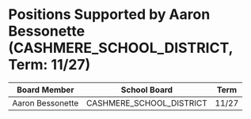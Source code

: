# Positions Supported by Aaron Bessonette (CASHMERE_SCHOOL_DISTRICT, Term: 11/27)

| Board Member | School Board | Term |
|--------------|--------------|------|
| Aaron Bessonette | CASHMERE_SCHOOL_DISTRICT | 11/27 |


